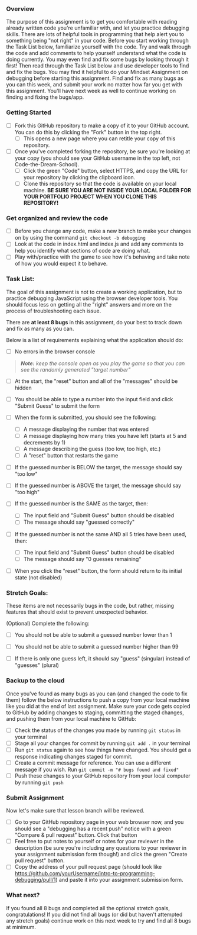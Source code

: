 ### Overview

The purpose of this assignment is to get you comfortable with reading already written code you're unfamiliar with, and let you practice debugging skills.  There are lots of helpful tools in programming that help alert you to something being "not right" in your code.  Before you start working through the Task List below, familiarize yourself with the code.  Try and walk through the code and add comments to help yourself understand what the code is doing currently.  You may even find and fix some bugs by looking through it first!  Then read through the Task List below and use developer tools to find and fix the bugs.  You may find it helpful to do your Mindset Assignment on debugging before starting this assignment.  Find and fix as many bugs as you can this week, and submit your work no matter how far you get with this assignment.  You'll have next week as well to continue working on finding and fixing the bugs/app.

### Getting Started

 - [ ] Fork this GitHub repository to make a copy of it to your GitHub account.  You can do this by clicking the "Fork" button in the top right.
   - [ ] This opens a new page where you can retitle your copy of this repository.
 - [ ] Once you've completed forking the repository, be sure you're looking at your copy (you should see your GitHub username in the top left, not Code-the-Dream-School). 
   - [ ] Click the green "Code" button, select HTTPS, and copy the URL for your repository by clicking the clipboard icon.  
   - [ ] Clone this repository so that the code is available on your local machine.
   **BE SURE YOU ARE NOT INSIDE YOUR LOCAL FOLDER FOR YOUR PORTFOLIO PROJECT WHEN YOU CLONE THIS REPOSITORY!**

### Get organized and review the code
 - [ ] Before you change any code, make a new branch to make your changes on by using the command `git checkout -b debugging`
 - [ ] Look at the code in index.html and index.js and add any comments to help you identify what sections of code are doing what.
 - [ ] Play with/practice with the game to see how it's behaving and take note of how you would expect it to behave.

### Task List:

The goal of this assignment is not to create a working application, but to practice debugging JavaScript using the browser developer tools. You should focus less on getting all the "right" answers and more on the process of troubleshooting each issue.

There are **at least 8 bugs** in this assignment, do your best to track down and fix as many as you can.

Below is a list of requirements explaining what the application should do:

- [ ] No errors in the browser console

> _**Note:** keep the console open as you play the game so that you can see the randomly generated "target number"_

- [ ] At the start, the "reset" button and all of the "messages" should be hidden

- [ ] You should be able to type a number into the input field and click "Submit Guess" to submit the form

- [ ] When the form is submitted, you should see the following:

  - [ ] A message displaying the number that was entered
  - [ ] A message displaying how many tries you have left (starts at 5 and decrements by 1)
  - [ ] A message describing the guess (too low, too high, etc.)
  - [ ] A "reset" button that restarts the game

- [ ] If the guessed number is BELOW the target, the message should say "too low"

- [ ] If the guessed number is ABOVE the target, the message should say "too high"

- [ ] If the guessed number is the SAME as the target, then:
  - [ ] The input field and "Submit Guess" button should be disabled
  - [ ] The message should say "guessed correctly"

- [ ] If the guessed number is not the same AND all 5 tries have been used, then:
  - [ ] The input field and "Submit Guess" button should be disabled
  - [ ] The message should say "0 guesses remaining"

- [ ] When you click the "reset" button, the form should return to its initial state (not disabled)

### Stretch Goals:

These items are not necessarily bugs in the code, but rather, missing features that should exist to prevent unexpected behavior.

(Optional) Complete the following:

- [ ] You should not be able to submit a guessed number lower than 1

- [ ] You should not be able to submit a guessed number higher than 99

- [ ] If there is only one guess left, it should say "guess" (singular) instead of "guesses" (plural)

### Backup to the cloud
Once you've found as many bugs as you can (and changed the code to fix them) follow the below instructions to push a copy from your local machine like you did at the end of last assignment. Make sure your code gets copied to GitHub by adding changes to staging, committing the staged changes, and pushing them from your local machine to GitHub:

 - [ ] Check the status of the changes you made by running `git status` in your terminal
 - [ ] Stage all your changes for commit by running `git add .` in your terminal
 - [ ] Run `git status` again to see how things have changed. You should get a response indicating changes staged for commit.
 - [ ] Create a commit message for reference. You can use a different message if you wish. Run `git commit -m "# bugs found and fixed"`
 - [ ] Push these changes to your GitHub repository from your local computer by running `git push`

### Submit Assignment
Now let's make sure that lesson branch will be reviewed.

 - [ ] Go to your GitHub repository page in your web browser now, and you should see a "debugging has a recent push" notice with a green "Compare & pull request" button. Click that button
 - [ ] Feel free to put notes to yourself or notes for your reviewer in the description (be sure you're including any questions to your reviewer in your assignment submission form though!) and click the green "Create pull request" button.
 - [ ] Copy the address of your pull request page (should look like https://github.com/yourUsername/intro-to-programming-debugging/pull/1) and paste it into your assignment submission form. 

### What next?
If you found all 8 bugs and completed all the optional stretch goals, congratulations!
If you did not find all bugs (or did but haven't attempted any stretch goals) continue work on this next week to try and find all 8 bugs at minimum.
